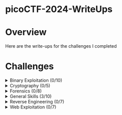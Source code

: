 # picoCTF-2024-WriteUps

# Overview
Here are the write-ups for the challenges I completed

# Challenges
<details>
  <summary>Binary Exploitation (0/10)</summary>

  * [format string 0]() (Unsolved)
  * [heap 0]() (Unsolved)
  * [format string 1]() (Unsolved)
  * [heap 1]() (Unsolved)
  * [heap 2]() (Unsolved)
  * [heap 3]() (Unsolved)
  * [format string 2]() (Unsolved)
  * [format string 3]() (Unsolved)
  * [babygame03]() (Unsolved)
  * [high frequency troubles]() (Unsolved)
    
</details>

<details>
  <summary>Cryptography (0/5)</summary>

  * [interencdec]() (Solved)
  * [Custom encryption]() (Solved)
  * [C3]() (Solved)
  * [rsa_oracle]()  (Unsolved)
  * [flag_printer]() (Unsolved)

    
</details>

<details>
  <summary>Forensics (0/8)</summary>

  * [Scan Surprise]() (Solved)
  * [Verify]() (Solved)
  * [CanYouSee]() (Solved)
  * [Secret of the Polyglot]() (Solved)
  * [Mob psycho]() (Solved)
  * [endianness-v2]() (Solved)
  * [Blast from the past]() (Unsolved)
  * [Dear Diary]() (Unsolved)
    
</details>

<details>
  <summary>General Skills (3/10)</summary>

  * [Super SSH](https://github.com/Bsnookie9/picoCTF-2024-WriteUps/tree/main/General%20Skills/Super%20SSH) (Solved)
  * [Commitment Issues](https://github.com/Bsnookie9/picoCTF-2024-WriteUps/tree/main/General%20Skills/Commitment%20Issues) (Unsolved)
  * [Time Machine](https://github.com/Bsnookie9/picoCTF-2024-WriteUps/tree/main/General%20Skills/Time%20Machine) (Unsolved)
  * [Blame Game](https://github.com/Bsnookie9/picoCTF-2024-WriteUps/tree/main/General%20Skills/Blame%20Game) (Unsolved)
  * [Collaborative Development](https://github.com/Bsnookie9/picoCTF-2024-WriteUps/tree/main/General%20Skills/Collaborative%20Development) (Unsolved)
  * [binhexa](https://github.com/Bsnookie9/picoCTF-2024-WriteUps/tree/main/General%20Skills/binhexa) (Solved)
  * [Binary Search](https://github.com/Bsnookie9/picoCTF-2024-WriteUps/tree/main/General%20Skills/Binary%20Search) (Unsolved)
  * [endianness](https://github.com/Bsnookie9/picoCTF-2024-WriteUps/tree/main/General%20Skills/endianness) (Unsolved)
  * [dont-you-love-banners](https://github.com/Bsnookie9/picoCTF-2024-WriteUps/tree/main/General%20Skills/dont-you-love-banners) (Unsolved)
  * [SansAlpha](https://github.com/Bsnookie9/picoCTF-2024-WriteUps/tree/main/General%20Skills/SansAlpha) (Solved)
    
</details>

<details>
  <summary>Reverse Engineering (0/7)</summary>

  * [packer]() (Unsolved)
  * [FactCheck]() (Unsolved)
  * [WinAntiDbg0x100]() (Unsolved)
  * [Classic Crackme 0x100]() (Unsolved)
  * [weirdSnake]() (Unsolved)
  * [WinAntiDbg0x200]() (Unsolved)
  * [WinAntiDbg0x300]() (Unsolved)
    
</details>

<details>
  <summary>Web Exploitation (0/7)</summary>

  * [Bookmarklet]() (Unsolved)
  * [WebDecode]() (Unsolved)
  * [IntroToBurp]() (Unsolved)
  * [Unminify]() (Unsolved)
  * [No Sql Injection]() (Unsolved) (Under Maintenance)
  * [Trickster]() (Unsolved)
  * [elements]() (Unsolved)
    
</details>
